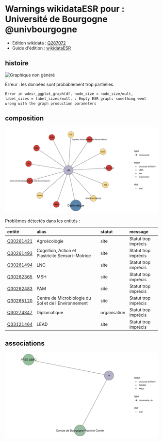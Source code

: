 Warnings wikidataESR pour : Université de Bourgogne @univbourgogne
================

- Edition wikidata : [Q287072](https://www.wikidata.org/wiki/Q287072)
- Guide d'édition : [wikidataESR](https://github.com/cpesr/wikidataESR/)



## histoire 

![Graphique non généré](https://github.com/cpesr/wikidataESR/blob/master/plots/etablissements/Q287072-histoire.png) 

Erreur : les données sont probablement trop partielles.
```
Error in wdesr_ggplot_graph(df, node_size = node_size/mult, label_sizes = label_sizes/mult, : Empty ESR graph: something went wrong with the graph production parameters

``` 



## composition 

![Graphique non généré](https://github.com/cpesr/wikidataESR/blob/master/plots/etablissements/Q287072-composition.png) 



Problèmes détectés dans les entités :

|entité                                               |alias                                                |statut       |message              |
|:----------------------------------------------------|:----------------------------------------------------|:------------|:--------------------|
|[Q30261421](https://www.wikidata.org/wiki/Q30261421) |Agroécologie                                         |site         |Statut trop imprécis |
|[Q30261493](https://www.wikidata.org/wiki/Q30261493) |Cognition, Action et Plastricite Sensori-Motrice     |site         |Statut trop imprécis |
|[Q30261494](https://www.wikidata.org/wiki/Q30261494) |LNC                                                  |site         |Statut trop imprécis |
|[Q30262365](https://www.wikidata.org/wiki/Q30262365) |MSH                                                  |site         |Statut trop imprécis |
|[Q30262483](https://www.wikidata.org/wiki/Q30262483) |PAM                                                  |site         |Statut trop imprécis |
|[Q30265120](https://www.wikidata.org/wiki/Q30265120) |Centre de Microbiologie du Sol et de l'Environnement |site         |Statut trop imprécis |
|[Q30274347](https://www.wikidata.org/wiki/Q30274347) |Diplomatique                                         |organisation |Statut trop imprécis |
|[Q33121464](https://www.wikidata.org/wiki/Q33121464) |LEAD                                                 |site         |Statut trop imprécis |


## associations 

![Graphique non généré](https://github.com/cpesr/wikidataESR/blob/master/plots/etablissements/Q287072-associations.png) 

